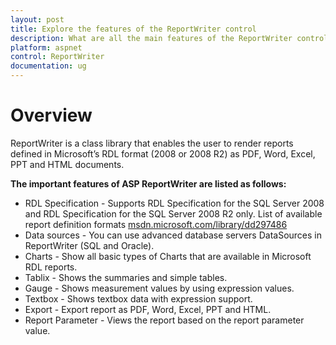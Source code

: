 ```yaml
---
layout: post
title: Explore the features of the ReportWriter control
description: What are all the main features of the ReportWriter control?
platform: aspnet
control: ReportWriter
documentation: ug
---
```


# Overview 

ReportWriter is a class library that enables the user to render reports defined in Microsoft’s RDL format (2008 or 2008 R2) as PDF, Word, Excel, PPT and HTML documents.
 
**The important features of ASP ReportWriter are listed as follows:**

* RDL Specification - Supports RDL Specification for the SQL Server 2008 and RDL Specification for the SQL Server 2008 R2 only. List of available report definition formats [msdn.microsoft.com/library/dd297486](https://msdn.microsoft.com/library/dd297486.aspx)
* Data sources - You can use advanced database servers DataSources in ReportWriter (SQL and Oracle).
* Charts - Show all basic types of Charts that are available in Microsoft RDL reports.
* Tablix - Shows the summaries and simple tables.
* Gauge - Shows measurement values by using expression values.
* Textbox - Shows textbox data with expression support.
* Export - Export report as PDF, Word, Excel, PPT and HTML.
* Report Parameter - Views the report based on the report parameter value.
	
